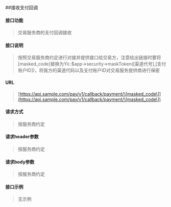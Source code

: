 ##接收支付回调
<br>

#### 接口功能
> 交易服务商的支付回调接收

#### 接口说明
> 按照交易服务商约定进行对接并提供接口给交易方，注意给出链接时要将\[masked_code\]替换为Yii::$app->security->maskToken(\[渠道代号\],\[支付账户ID\])，将我方的渠道代码以及支付账户ID对交易服务提供商进行保密

#### URL
> [https://api.sample.com/pay/v1/callback/payment/\[masked_code\]](https://api.sample.com/pay/v1/callback/payment/\[masked_code\])

#### 请求方式
> 按服务商约定

#### 请求header参数
> 按服务商约定

#### 请求body参数
> 按服务商约定

#### 接口示例
> 无示例